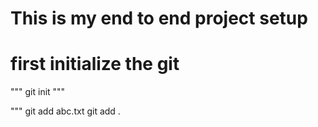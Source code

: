 # This is my end to end project setup

# first initialize the git
"""
git init
"""

"""
git add abc.txt
git add .